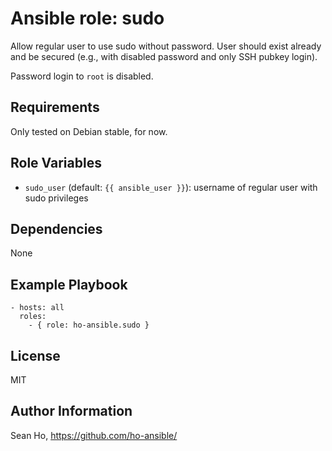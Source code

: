 # Ansible role: sudo
Allow regular user to use sudo without password.
User should exist already and be secured
(e.g., with disabled password and only SSH pubkey login).

Password login to `root` is disabled.

## Requirements
Only tested on Debian stable, for now.

## Role Variables
+ `sudo_user` (default: `{{ ansible_user }}`): username of regular user with sudo privileges

## Dependencies
None

## Example Playbook

```
- hosts: all
  roles:
    - { role: ho-ansible.sudo }
```

## License
MIT

## Author Information
Sean Ho, https://github.com/ho-ansible/
